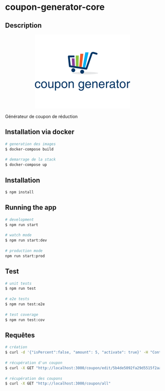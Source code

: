 # coupon-generator-core

## Description

<p align="center">
    <img src="https://github.com/jprecigout/coupon-generator-core/blob/master/coupon.png">
</p>

Générateur de coupon de réduction

## Installation via docker

```bash
# generation des images
$ docker-compose build

# demarrage de la stack
$ docker-compose up
```

## Installation

```bash
$ npm install
```

## Running the app

```bash
# development
$ npm run start

# watch mode
$ npm run start:dev

# production mode
npm run start:prod
```

## Test

```bash
# unit tests
$ npm run test

# e2e tests
$ npm run test:e2e

# test coverage
$ npm run test:cov
```

## Requêtes

```bash
# création
$ curl -d '{"isPercent":false, "amount": 5, "activate": true}' -H "Content-Type: application/json" -X POST http://localhost:3000/coupon/create

# récupération d'un coupon
$ curl -X GET "http://localhost:3000/coupon/edit/5b4de5092fa29d5515f2aa1f"

# récupération des coupons
$ curl -X GET "http://localhost:3000/coupon/all"
```
